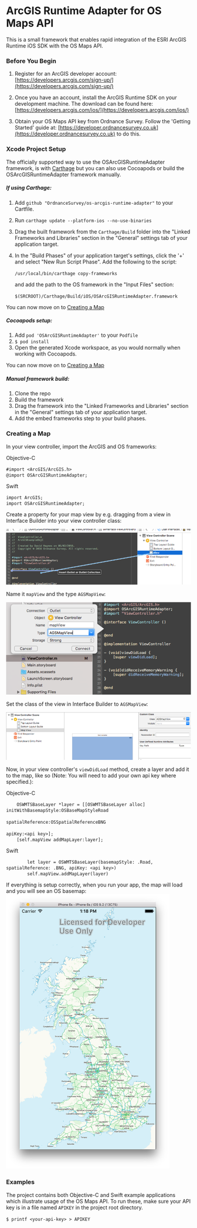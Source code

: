 # ArcGIS Runtime Adapter for OS Maps API

This is a small framework that enables rapid integration of the ESRI ArcGIS Runtime iOS SDK with the OS Maps API.

### Before You Begin

1. Register for an ArcGIS developer account: [https://developers.arcgis.com/sign-up/](https://developers.arcgis.com/sign-up/)

2. Once you have an account, install the ArcGIS Runtime SDK on your development machine. The download can be found here: [https://developers.arcgis.com/ios/](https://developers.arcgis.com/ios/)

3. Obtain your OS Maps API key from Ordnance Survey. Follow the 'Getting Started' guide at: [https://developer.ordnancesurvey.co.uk](https://developer.ordnancesurvey.co.uk) to do this.

### Xcode Project Setup

The officially supported way to use the OSArcGISRuntimeAdapter framework, is with [Carthage](https://github.com/Carthage/Carthage) but you can also use Cocoapods or build the OSArcGISRuntimeAdapter framework manually.

##### If using Carthage:

1. Add `github "OrdnanceSurvey/os-arcgis-runtime-adapter"` to your Cartfile.
2. Run `carthage update --platform-ios --no-use-binaries`
3. Drag the built framework from the `Carthage/Build` folder into the "Linked Frameworks and Libraries" section in the "General" settings tab of your application target.
4. In the "Build Phases" of your application target's settings, click the '+' and select "New Run Script Phase". Add the following to the script:

    `/usr/local/bin/carthage copy-frameworks`

    and add the path to the OS framework in the "Input Files" section:
    
    `$(SRCROOT)/Carthage/Build/iOS/OSArcGISRuntimeAdapter.framework`

You can now move on to [Creating a Map](#creating-a-map)

##### Cocoapods setup:

1. Add `pod 'OSArcGISRuntimeAdapter'` to your `Podfile`
2. `$ pod install`
3. Open the generated Xcode workspace, as you would normally when working with Cocoapods.

You can now move on to [Creating a Map](#creating-a-map)
    
##### Manual framework build:

1. Clone the repo
2. Build the framework
3. Drag the framework into the "Linked Frameworks and Libraries" section in the "General" settings tab of your application target.
4. Add the embed frameworks step to your build phases.

### Creating a Map

In your view controller, import the ArcGIS and OS frameworks:

Objective-C
    
```
#import <ArcGIS/ArcGIS.h>
@import OSArcGISRuntimeAdapter;
```
    
Swift
    
```
import ArcGIS;
import OSArcGISRuntimeAdapter;
```
    
Create a property for your map view by e.g. dragging from a view in Interface Builder into your view controller class:

![OS Maps API with ESRI ArcGIS Runtime on iOS](images/01-wire-up-outlet.png)

Name it `mapView` and the type `AGSMapView`:

![OS Maps API with ESRI ArcGIS Runtime on iOS](images/02-name-outlet.png)

Set the class of the view in Interface Builder to `AGSMapView`:

![OS Maps API with ESRI ArcGIS Runtime on iOS](images/03-set-map-class.png)

Now, in your view controller's `viewDidLoad` method, create a layer and add it to the map, like so (Note: You will need to add your own api key where specified.):

Objective-C
    
```
    OSWMTSBaseLayer *layer = [[OSWMTSBaseLayer alloc] initWithBasemapStyle:OSBaseMapStyleRoad
                                                          spatialReference:OSSpatialReferenceBNG
                                                                    apiKey:<api key>];
    [self.mapView addMapLayer:layer];

```
    
Swift
    
```
        let layer = OSWMTSBaseLayer(basemapStyle: .Road, spatialReference: .BNG, apiKey: <api key>)
        self.mapView.addMapLayer(layer)
```


If everything is setup correctly, when you run your app, the map will load and you will see an OS basemap:
![OS Maps API with ESRI ArcGIS Runtime on iOS](images/map-screenshot.png)

### Examples

The project contains both Objective-C and Swift example applications which illustrate usage of the OS Maps API. To run these, make sure your API key is in a file named `APIKEY` in the project root directory.

`$ printf <your-api-key> > APIKEY`